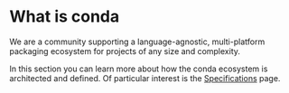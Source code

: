 # What is conda

We are a community supporting a language-agnostic, multi-platform packaging ecosystem for projects of any size and complexity.

In this section you can learn more about how the conda ecosystem is architected and defined. Of particular interest is the [Specifications](./specifications.md) page.
